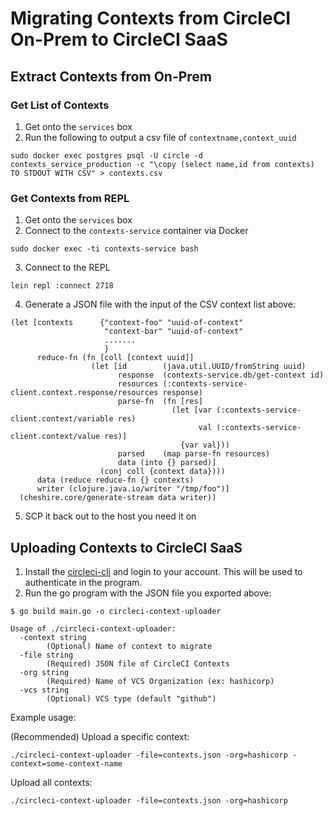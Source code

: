 # Migrating Contexts from CircleCI On-Prem to CircleCI SaaS

## Extract Contexts from On-Prem

### Get List of Contexts
1. Get onto the `services` box
2. Run the following to output a csv file of `contextname,context_uuid`
```
sudo docker exec postgres psql -U circle -d contexts_service_production -c "\copy (select name,id from contexts) TO STDOUT WITH CSV" > contexts.csv
```

### Get Contexts from REPL
1. Get onto the `services` box
2. Connect to the `contexts-service` container via Docker
```
sudo docker exec -ti contexts-service bash
```
3. Connect to the REPL
```
lein repl :connect 2718
```
4. Generate a JSON file with the input of the CSV context list above:
```
(let [contexts      {"context-foo" "uuid-of-context"
                     "context-bar" "uuid-of-context"
                     .......
                     }
      reduce-fn (fn [coll [context uuid]]
                  (let [id        (java.util.UUID/fromString uuid)
                        response  (contexts-service.db/get-context id)
                        resources (:contexts-service-client.context.response/resources response)
                        parse-fn  (fn [res]
                                    (let [var (:contexts-service-client.context/variable res)
                                          val (:contexts-service-client.context/value res)]
                                      {var val}))
                        parsed    (map parse-fn resources)
                        data (into {} parsed)]
                    (conj coll {context data})))
      data (reduce reduce-fn {} contexts)
      writer (clojure.java.io/writer "/tmp/foo")]
  (cheshire.core/generate-stream data writer))
```
5. SCP it back out to the host you need it on

## Uploading Contexts to CircleCI SaaS

1. Install the [circleci-cli](https://github.com/CircleCI-Public/circleci-cli) and login to your account. This will be used to authenticate in the program.
2. Run the go program with the JSON file you exported above:
```
$ go build main.go -o circleci-context-uploader

Usage of ./circleci-context-uploader:
  -context string
        (Optional) Name of context to migrate
  -file string
        (Required) JSON file of CircleCI Contexts
  -org string
        (Required) Name of VCS Organization (ex: hashicorp)
  -vcs string
        (Optional) VCS type (default "github")
```

Example usage:

(Recommended) Upload a specific context:
```
./circleci-context-uploader -file=contexts.json -org=hashicorp -context=some-context-name
```
Upload all contexts:
```
./circleci-context-uploader -file=contexts.json -org=hashicorp
```